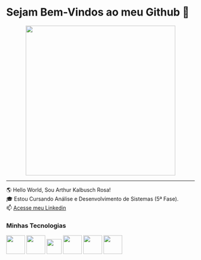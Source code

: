 # Sejam Bem-Vindos ao meu Github 👋

<center><img src= "https://media.tenor.com/i3lImBg2UEQAAAAM/scaler-create-impact.gif"
width=400px></center>

---
🌎 Hello World, Sou Arthur Kalbusch Rosa! <br>
🎓 Estou Cursando Análise e Desenvolvimento de Sistemas (5ª Fase). <br>
📫 [Acesse meu Linkedin](https://www.linkedin.com/in/arthurkalbuschrosa/)

 ### Minhas Tecnologias
 
 <img src="https://cdn.jsdelivr.net/gh/devicons/devicon@latest/icons/html5/html5-plain-wordmark.svg" width=50px>
 <img src="https://cdn.jsdelivr.net/gh/devicons/devicon@latest/icons/css3/css3-plain-wordmark.svg" width=50px>
 <img src="https://cdn.jsdelivr.net/gh/devicons/devicon@latest/icons/javascript/javascript-plain.svg" width=40px>
 <img src="https://cdn.jsdelivr.net/gh/devicons/devicon@latest/icons/python/python-original-wordmark.svg" width=50px>
 <img src="https://cdn.jsdelivr.net/gh/devicons/devicon@latest/icons/postgresql/postgresql-plain-wordmark.svg" width=50px>
 <img src="https://cdn.jsdelivr.net/gh/devicons/devicon@latest/icons/wordpress/wordpress-plain-wordmark.svg" width=50px>
 





<!--
**Arthurrosa1/Arthurrosa1** is a ✨ _special_ ✨ repository because its `README.md` (this file) appears on your GitHub profile.

Here are some ideas to get you started:

- 🔭 I’m currently working on ...
- 🌱 I’m currently learning ...
- 👯 I’m looking to collaborate on ...
- 🤔 I’m looking for help with ...
- 💬 Ask me about ...
- 📫 How to reach me: ...
- 😄 Pronouns: ...
- ⚡ Fun fact: ...
-->
